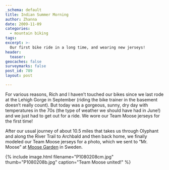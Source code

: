 ```yaml
---
_schema: default
title: Indian Summer Morning
author: Zhanna
date: 2009-11-09
categories:
  - mountain biking
tags:
excerpt: >- 
  Our first bike ride in a long time, and wearing new jerseys!
header:
  teaser:
geocaches: false
surveymarks: false
post_id: 789
layout: post    

---
```


For various reasons, Rich and I haven’t touched our bikes since we last rode at the Lehigh Gorge in September (riding the bike trainer in the basement doesn’t really count). But today was a gorgeous, sunny, dry day with temperatures in the 70s (the type of weather we should have had in June!) and we just had to get out for a ride. We wore our Team Moose jerseys for the first time!

After our usual journey of about 10.5 miles that takes us through Olyphant and along the River Trail to Archbald and then back home, we finally modeled our Team Moose jerseys for a photo, which we sent to “Mr. Moose” at [Moose Garden](https://www.moosegarden.com/) in Sweden.

{% include image.html filename="P1080208cm.jpg" thumb="P1080208b.jpg" caption="Team Moose united!" %}